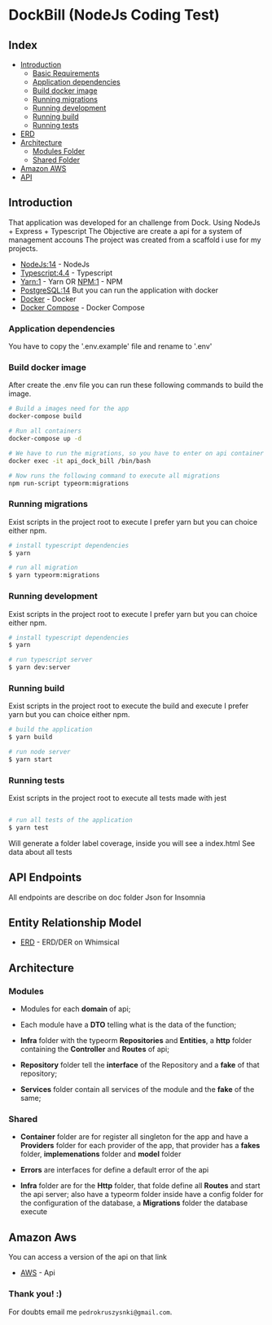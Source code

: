 # DockBill (NodeJs Coding Test)

## Index

- [Introduction](https://github.com/PedroKruszynski/DockBill#introduction)
  - [Basic Requirements](https://github.com/PedroKruszynski/DockBill#requirements)
  - [Application dependencies](https://github.com/PedroKruszynski/DockBill#application-dependencies)
  - [Build docker image](https://github.com/PedroKruszynski/DockBill#build-docker-image)
  - [Running migrations](https://github.com/PedroKruszynski/DockBill#running-migrations)
  - [Running development](https://github.com/PedroKruszynski/DockBill#running-development)
  - [Running build](https://github.com/PedroKruszynski/DockBill#running-build)
  - [Running tests](https://github.com/PedroKruszynski/DockBill#running-tests)
- [ERD](https://github.com/PedroKruszynski/DockBill#entity-relationship-model)
- [Architecture](https://github.com/PedroKruszynski/DockBill#Architecture)
  - [Modules Folder](https://github.com/PedroKruszynski/DockBill#modules)
  - [Shared Folder](https://github.com/PedroKruszynski/DockBill#shared)
- [Amazon AWS](https://github.com/PedroKruszynski/DockBill#amazon-aws)
- [API](https://github.com/PedroKruszynski/DockBill#api-endpoints)


## Introduction

That application was developed for an challenge from Dock. Using NodeJs + Express + Typescript
The Objective are create a api for a system of management accouns
The project was created from a scaffold i use for my projects.

- [NodeJs:14](https://nodejs.org/en/) - NodeJs
- [Typescript:4.4](https://www.typescriptlang.org/) - Typescript
- [Yarn:1](https://yarnpkg.com/) - Yarn OR [NPM:1](https://www.npmjs.com/) - NPM
- [PostgreSQL:14](https://www.postgresql.org/)
But you can run the application with docker
- [Docker](https://www.docker.com/) - Docker
- [Docker Compose](https://docs.docker.com/compose/) - Docker Compose

### Application dependencies

You have to copy the '.env.example' file and rename to '.env'

### Build docker image

After create the .env file you can run these following commands to build the image.

``` bash
# Build a images need for the app
docker-compose build

# Run all containers
docker-compose up -d

# We have to run the migrations, so you have to enter on api container
docker exec -it api_dock_bill /bin/bash

# Now runs the following command to execute all migrations
npm run-script typeorm:migrations
```

### Running migrations

Exist scripts in the project root to execute
I prefer yarn but you can choice either npm.

``` bash
# install typescript dependencies
$ yarn

# run all migration
$ yarn typeorm:migrations
```

### Running development

Exist scripts in the project root to execute
I prefer yarn but you can choice either npm.

``` bash
# install typescript dependencies
$ yarn

# run typescript server
$ yarn dev:server
```

### Running build

Exist scripts in the project root to execute the build and execute
I prefer yarn but you can choice either npm.

``` bash
# build the application
$ yarn build

# run node server
$ yarn start
```

### Running tests

Exist scripts in the project root to execute all tests made with jest

``` bash

# run all tests of the application
$ yarn test

```

Will generate a folder label coverage, inside you will see a index.html
See data about all tests

## API Endpoints

All endpoints are describe on doc folder
Json for Insomnia

## Entity Relationship Model

- [ERD](https://whimsical.com/dockbill-MxzA9tE4HoW2SWuNrYMY6M) - ERD/DER on Whimsical

## Architecture

### Modules

- Modules for each **domain** of api;

- Each module have a **DTO** telling what is the data of the function;

- **Infra** folder with the typeorm **Repositories** and **Entities**, a **http** folder containing the **Controller** and **Routes** of api;

- **Repository** folder tell the **interface** of the Repository and a **fake** of that repository;

- **Services** folder contain all services of the module and the **fake** of the same;

### Shared

- **Container** folder are for register all singleton for the app and have a **Providers** folder for each provider of the app, that provider has a  **fakes** folder, **implemenations** folder and **model** folder

- **Errors** are interfaces for define a default error of the api

- **Infra** folder are for the **Http** folder, that folde define all **Routes** and start the api server; also have a typeorm folder inside have a config folder for the configuration of the database, a **Migrations** folder the database execute

## Amazon Aws

You can access a version of the api on that link

- [AWS](http://18.224.55.207:3333/) - Api

### Thank you! :)

For doubts email me `pedrokruszysnki@gmail.com`.

